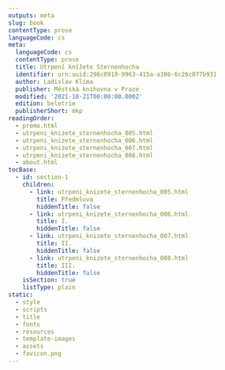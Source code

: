 ```yaml
---
outputs: meta
slug: book
contentType: prose
languageCode: cs
meta:
  languageCode: cs
  contentType: prose
  title: Utrpení knížete Sternenhocha
  identifier: urn:uuid:296c0919-9963-415a-a386-6c26c077b931
  author: Ladislav Klíma
  publisher: Městská knihovna v Praze
  modified: '2021-10-21T00:00:00.000Z'
  edition: beletrie
  publisherShort: mkp
readingOrder:
  - promo.html
  - utrpeni_knizete_sternenhocha_005.html
  - utrpeni_knizete_sternenhocha_006.html
  - utrpeni_knizete_sternenhocha_007.html
  - utrpeni_knizete_sternenhocha_008.html
  - about.html
tocBase:
  - id: section-1
    children:
      - link: utrpeni_knizete_sternenhocha_005.html
        title: Předmluva
        hiddenTitle: false
      - link: utrpeni_knizete_sternenhocha_006.html
        title: I.
        hiddenTitle: false
      - link: utrpeni_knizete_sternenhocha_007.html
        title: II.
        hiddenTitle: false
      - link: utrpeni_knizete_sternenhocha_008.html
        title: III.
        hiddenTitle: false
    isSection: true
    listType: plain
static:
  - style
  - scripts
  - title
  - fonts
  - resources
  - template-images
  - assets
  - favicon.png
---
```


